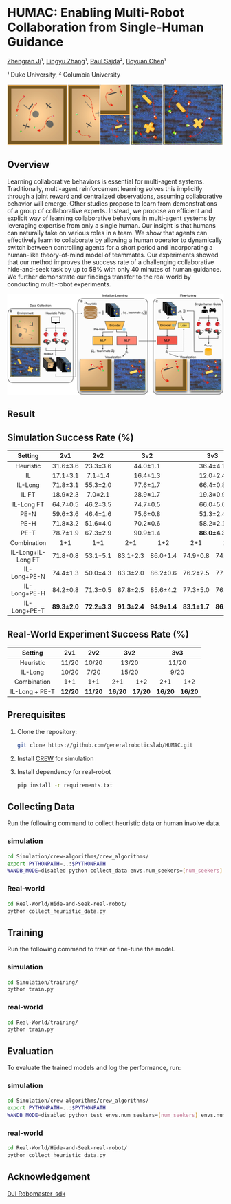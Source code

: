# HUMAC: Enabling Multi-Robot Collaboration from Single-Human Guidance
[Zhengran Ji](https://jzr01.github.io/)¹, [Lingyu Zhang](https://lingyu98.github.io/)¹, [Paul Sajda](https://liinc.bme.columbia.edu/people/paul-sajda)², [Boyuan Chen](http://boyuanchen.com/)¹

¹ Duke University, ² Columbia University

![Multi-Agent/Robot Collaboration](images/Teaser.jpeg)


## Overview
Learning collaborative behaviors is essential for multi-agent systems. Traditionally, multi-agent reinforcement learning solves this implicitly through a joint reward and centralized observations, assuming collaborative behavior will emerge. Other studies propose to learn from demonstrations of a group of collaborative experts. Instead, we propose an efficient and explicit way of learning collaborative behaviors in multi-agent systems by leveraging expertise from only a single human. Our insight is that humans can naturally take on various roles in a team. We show that agents can effectively learn to collaborate by allowing a human operator to dynamically switch between controlling agents for a short period and incorporating a human-like theory-of-mind model of teammates. Our experiments showed that our method improves the success rate of a challenging collaborative hide-and-seek task by up to 58% with only 40 minutes of human guidance. We further demonstrate our findings transfer to the real world by conducting multi-robot experiments.

![Method](images/Mainfig.jpeg)

## Result
<h2>Simulation Success Rate (%)</h2>
<table style="width: 100%; border-collapse: collapse; text-align: center;">
    <thead>
        <tr>
            <th>Setting</th>
            <th>2v1</th>
            <th>2v2</th>
            <th colspan="2">3v2</th>
            <th colspan="2">3v3</th>
            <th colspan="3">4v3</th>
            <th colspan="3">4v4</th>
        </tr>
    </thead>
    <tbody>
        <tr>
            <td>Heuristic</td>
            <td>31.6±3.6</td>
            <td>23.3±3.6</td>
            <td colspan="2">44.0±1.1</td>
            <td colspan="2">36.4±4.1</td>
            <td colspan="3">58.0±3.3</td>
            <td colspan="3">48.7±1.4</td>
        </tr>
        <tr>
            <td>IL</td>
            <td>17.1±3.1</td>
            <td>7.1±1.4</td>
            <td colspan="2">16.4±1.3</td>
            <td colspan="2">12.0±2.4</td>
            <td colspan="3">23.8±3.5</td>
            <td colspan="3">19.1±3.0</td>
        </tr>
        <tr>
            <td>IL-Long</td>
            <td>71.8±3.1</td>
            <td>55.3±2.0</td>
            <td colspan="2">77.6±1.7</td>
            <td colspan="2">66.4±0.8</td>
            <td colspan="3">85.1±1.7</td>
            <td colspan="3">81.3±3.8</td>
        </tr>
        <tr>
            <td>IL FT</td>
            <td>18.9±2.3</td>
            <td>7.0±2.1</td>
            <td colspan="2">28.9±1.7</td>
            <td colspan="2">19.3±0.9</td>
            <td colspan="3">38.7±2.8</td>
            <td colspan="3">14.4±1.7</td>
        </tr>
        <tr>
            <td>IL-Long FT</td>
            <td>64.7±0.5</td>
            <td>46.2±3.5</td>
            <td colspan="2">74.7±0.5</td>
            <td colspan="2">66.0±5.0</td>
            <td colspan="3">88.0±2.0</td>
            <td colspan="3">80.7±1.4</td>
        </tr>
        <tr>
            <td>PE-N</td>
            <td>59.6±3.6</td>
            <td>46.4±1.6</td>
            <td colspan="2">75.6±0.8</td>
            <td colspan="2">51.3±2.4</td>
            <td colspan="3">88.4±0.6</td>
            <td colspan="3">73.6±2.1</td>
        </tr>
        <tr>
            <td>PE-H</td>
            <td>71.8±3.2</td>
            <td>51.6±4.0</td>
            <td colspan="2">70.2±0.6</td>
            <td colspan="2">58.2±2.1</td>
            <td colspan="3">84.9±3.3</td>
            <td colspan="3">81.6±3.6</td>
        </tr>
        <tr>
            <td>PE-T</td>
            <td>78.7±1.9</td>
            <td>67.3±2.9</td>
            <td colspan="2">90.9±1.4</td>
            <td colspan="2"><strong>86.0±4.3</strong></td>
            <td colspan="3">94.7±2.7</td>
            <td colspan="3"><strong>94.2±1.4</strong></td>
        </tr>
        <tr>
            <td>Combination</td>
            <td>1+1</td>
            <td>1+1</td>
            <td>2+1</td>
            <td>1+2</td>
            <td>2+1</td>
            <td>1+2</td>
            <td>3+1</td>
            <td>2+2</td>
            <td>1+3</td>
            <td>3+1</td>
            <td>2+2</td>
            <td>1+3</td>
        </tr>
        <tr>
            <td>IL-Long+IL-Long FT</td>
            <td>71.8±0.8</td>
            <td>53.1±5.1</td>
            <td>83.1±2.3</td>
            <td>86.0±1.4</td>
            <td>74.9±0.8</td>
            <td>74.7±2.0</td>
            <td>92.4±1.3</td>
            <td>88.7±0.0</td>
            <td>92.4±1.1</td>
            <td>87.1±1.4</td>
            <td>89.6±3.0</td>
            <td>87.1±2.3</td>
        </tr>
        <tr>
            <td>IL-Long+PE-N</td>
            <td>74.4±1.3</td>
            <td>50.0±4.3</td>
            <td>83.3±2.0</td>
            <td>86.2±0.6</td>
            <td>76.2±2.5</td>
            <td>77.3±2.4</td>
            <td>89.8±1.4</td>
            <td>92.9±2.1</td>
            <td>90.9±0.8</td>
            <td>89.8±3.0</td>
            <td>90.4±0.3</td>
            <td>88.0±0.9</td>
        </tr>
        <tr>
            <td>IL-Long+PE-H</td>
            <td>84.2±0.8</td>
            <td>71.3±0.5</td>
            <td>87.8±2.5</td>
            <td>85.6±4.2</td>
            <td>77.3±5.0</td>
            <td>76.0±1.9</td>
            <td><strong>94.2±2.5</strong></td>
            <td>93.3±0.5</td>
            <td>93.1±0.8</td>
            <td>90.0±2.5</td>
            <td>92.4±1.7</td>
            <td>89.8±3.3</td>
        </tr>
        <tr>
            <td>IL-Long+PE-T</td>
            <td><strong>89.3±2.0</strong></td>
            <td><strong>72.2±3.3</strong></td>
            <td><strong>91.3±2.4</strong></td>
            <td><strong>94.9±1.4</strong></td>
            <td><strong>83.1±1.7</strong></td>
            <td><strong>86.2±0.6</strong></td>
            <td>90.9±1.1</td>
            <td><strong>96.4±1.7</strong></td>
            <td><strong>96.2±0.6</strong></td>
            <td><strong>92.0±2.0</strong></td>
            <td><strong>93.6±1.4</strong></td>
            <td><strong>93.3±0.9</strong></td>
        </tr>
    </tbody>
</table>


## Real-World Experiment Success Rate (%)
<table style="text-align: center;">
    <thead>
        <tr>
            <th style="text-align: center;">Setting</th>
            <th style="text-align: center;">2v1</th>
            <th style="text-align: center;">2v2</th>
            <th colspan="2" style="text-align: center;">3v2</th>
            <th colspan="2" style="text-align: center;">3v3</th>
        </tr>
    </thead>
    <tbody>
        <tr>
            <td style="text-align: center;">Heuristic</td>
            <td style="text-align: center;">11/20</td>
            <td style="text-align: center;">10/20</td>
            <td colspan="2" style="text-align: center;">13/20</td>
            <td colspan="2" style="text-align: center;">11/20</td>
        </tr>
        <tr>
            <td style="text-align: center;">IL-Long</td>
            <td style="text-align: center;">10/20</td>
            <td style="text-align: center;">7/20</td>
            <td colspan="2" style="text-align: center;">15/20</td>
            <td colspan="2" style="text-align: center;">9/20</td>
        </tr>
        <tr>
            <td style="text-align: center;">Combination</td>
            <td style="text-align: center;">1+1</td>
            <td style="text-align: center;">1+1</td>
            <td style="text-align: center;">2+1</td>
            <td style="text-align: center;">1+2</td>
            <td style="text-align: center;">2+1</td>
            <td style="text-align: center;">1+2</td>
        </tr>
        <tr>
            <td style="text-align: center;">IL-Long + PE-T</td>
            <td style="text-align: center;"><strong>12/20</strong></td>
            <td style="text-align: center;"><strong>11/20</strong></td>
            <td style="text-align: center;"><strong>16/20</strong></td>
            <td style="text-align: center;"><strong>17/20</strong></td>
            <td style="text-align: center;"><strong>16/20</strong></td>
            <td style="text-align: center;"><strong>16/20</strong></td>
        </tr>
    </tbody>
</table>




## Prerequisites

1. Clone the repository:

    ```bash
    git clone https://github.com/generalroboticslab/HUMAC.git
    ```
2. Install [CREW](https://github.com/generalroboticslab/CREW) for simulation

3. Install dependency for real-robot

   ```bash
   pip install -r requirements.txt
   ```
    
## Collecting Data

Run the following command to collect heuristic data or human involve data.

### simulation
```bash
cd Simulation/crew-algorithms/crew_algorithms/
export PYTHONPATH=..:$PYTHONPATH
WANDB_MODE=disabled python collect_data envs.num_seekers=[num_seekers] envs.num_hiders=[num_hiders] envs.start_seed=[starting_seed] envs.num_games=[num_games]
```

### Real-world
```bash
cd Real-World/Hide-and-Seek-real-robot/
python collect_heuristic_data.py
```

## Training
Run the following command to train or fine-tune the model.

### simulation
```bash
cd Simulation/training/
python train.py
```

### real-world
```bash
cd Real-World/training/
python train.py 
```

## Evaluation

To evaluate the trained models and log the performance, run:

### simulation
```bash
cd Simulation/crew-algorithms/crew_algorithms/
export PYTHONPATH=..:$PYTHONPATH
WANDB_MODE=disabled python test envs.num_seekers=[num_seekers] envs.num_hiders=[num_hiders] envs.start_seed=[starting_seed] envs.num_games=[num_games]
```

### real-world

```bash
cd Real-World/Hide-and-Seek-real-robot/
python collect_heuristic_data.py
```

## Acknowledgement
[DJI Robomaster_sdk](https://github.com/dji-sdk/RoboMaster-SDK)
